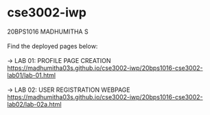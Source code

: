 # cse3002-iwp
20BPS1016 MADHUMITHA S
<br/><br/>
Find the deployed pages below: <br/><br/>
-> LAB 01: PROFILE PAGE CREATION <br/>
https://madhumitha03s.github.io/cse3002-iwp/20bps1016-cse3002-lab01/lab-01.html 
<br/><br/>
-> LAB 02: USER REGISTRATION WEBPAGE <br/>
https://madhumitha03s.github.io/cse3002-iwp/20bps1016-cse3002-lab02/lab-02a.html
